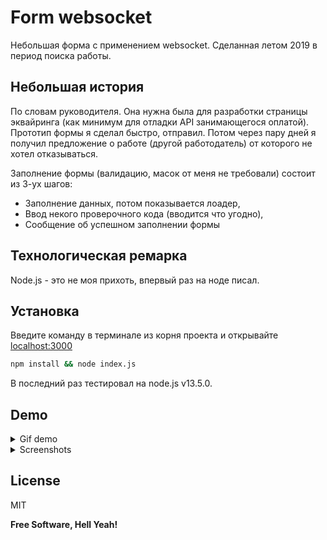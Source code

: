 # Form websocket

Небольшая форма с применением websocket. Сделанная летом 2019 в период поиска работы.
## Небольшая история
По словам руководителя. Она нужна была для разработки страницы эквайринга (как минимум для отладки API занимающегося оплатой). Прототип формы я сделал быстро, отправил. Потом через пару дней я
 получил предложение о работе (другой работодатель) от которого не хотел отказываться.
 
Заполнение формы (валидацию, масок от меня не требовали) состоит из 3-ух шагов: 
  - Заполнение данных, потом показывается лоадер, 
  - Ввод некого проверочного кода (вводится что угодно),
  - Сообщение об успешном заполнении формы

## Технологическая ремарка
Node.js - это не моя прихоть, впервый раз на ноде писал.

## Установка
Введите команду в терминале из корня проекта и открывайте [localhost:3000][localhost]
```bash
npm install && node index.js
```
В последний раз тестировал на node.js v13.5.0.
## Demo
<details>
  <summary>Gif demo</summary>
  
  ![gif demo][GifDemo]
</details>
<details>
  <summary>Screenshots</summary>
  
  ![first step screenshot][FirstStep]
  
  ![second step screenshot][SecondStep]
  
  ![third step screenshot][ThirdStep]
  
  ![fourth step screenshot][FourthStep]
</details>

License
----
MIT

**Free Software, Hell Yeah!**


[GifDemo]:<https://github.com/iebrosalin/web/blob/backend/pure_php/form_websocket/descriptions/demo.gif>
[FirstStep]:<https://github.com/iebrosalin/web/blob/backend/pure_php/form_websocket/descriptions/first_step.png>
[SecondStep]:<https://github.com/iebrosalin/web/blob/backend/pure_php/form_websocket/descriptions/second_step.png>
[ThirdStep]:<https://github.com/iebrosalin/web/blob/backend/pure_php/form_websocket/descriptions/third_step.png>
[FourthStep]:<https://github.com/iebrosalin/web/blob/backend/pure_php/form_websocket/descriptions/fourth_step.png>
[localhost]:<http://localhost:3000>